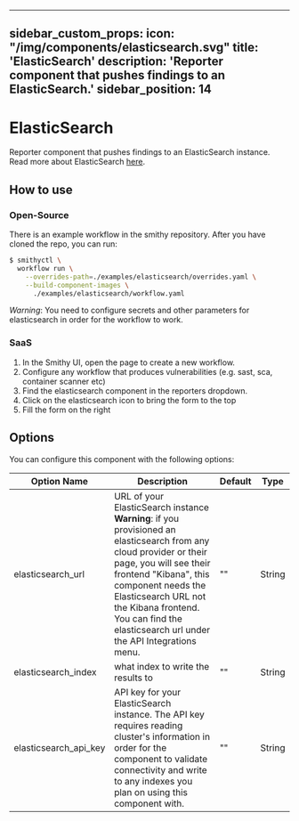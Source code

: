 ***

sidebar\_custom\_props:
icon: "/img/components/elasticsearch.svg"
title: 'ElasticSearch'
description: 'Reporter component that pushes findings to an ElasticSearch.'
sidebar\_position: 14
---------------------

# ElasticSearch

Reporter component that pushes findings to an ElasticSearch instance. Read more about
ElasticSearch [here](https://kagi.com/search?q=elasticsearch).

## How to use

### Open-Source

There is an example workflow in the smithy repository.
After you have cloned the repo, you can run:

```bash
$ smithyctl \
  workflow run \
    --overrides-path=./examples/elasticsearch/overrides.yaml \
    --build-component-images \
      ./examples/elasticsearch/workflow.yaml
```

*Warning*: You need to configure secrets and other parameters for elasticsearch in order for the workflow to work.

### SaaS

1. In the Smithy UI, open the page to create a new workflow.
2. Configure any workflow that produces vulnerabilities (e.g. sast, sca, container scanner etc)
3. Find the elasticsearch component in the reporters dropdown.
4. Click on the elasticsearch icon to bring the form to the top
5. Fill the form on the right

## Options

You can configure this component with the following options:

| Option Name                                 | Description                                                        | Default | Type   |
|---------------------------------------------|--------------------------------------------------------------------|---------|--------|
| elasticsearch\_url                  | URL of your ElasticSearch instance **Warning**: if you provisioned an elasticsearch from any cloud provider or their page, you will see their frontend "Kibana", this component needs the Elasticsearch URL not the Kibana frontend. You can find the elasticsearch url under the API Integrations menu.                                 | ""      | String |
| elasticsearch\_index | what index to write the results to | ""      | String |
| elasticsearch\_api\_key | API key for your ElasticSearch instance. The API key requires reading cluster's information in order for the  component to validate connectivity and write to any indexes you plan on using this component with. | ""      | String |
